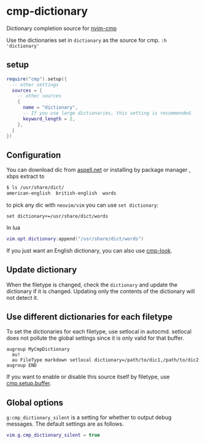 # cmp-dictionary

Dictionary completion source for [nvim-cmp](https://github.com/hrsh7th/nvim-cmp)  

Use the dictionaries set in `dictionary` as the source for cmp.
`:h 'dictionary'`

## setup

```lua
require("cmp").setup({
  -- other settings
  sources = {
    -- other sources
    {
      name = "dictionary",
      -- If you use large dictionaries, this setting is recommended.
      keyword_length = 2,
    },
  }
})
```

## Configuration

You can download dic from [aspell.net](https://ftp.gnu.org/gnu/aspell/dict/0index.html) or installing by package manager , xbps extract to

```bash
$ ls /usr/share/dict/
american-english  british-english  words
```

to pick any dic with `neovim/vim` you can use `set dictionary`:

```vim
set dictionary+=/usr/share/dict/words
```

In lua

```lua
vim.opt.dictionary:append("/usr/share/dict/words")
```

If you just want an English dictionary, you can also use [cmp-look](https://github.com/octaltree/cmp-look).

## Update dictionary

When the filetype is changed, check the `dictionary` and update the dictionary if it is changed.
Updating only the contents of the dictionary will not detect it.

## Use different dictionaries for each filetype

To set the dictionaries for each filetype, use setlocal in autocmd.
setlocal does not pollute the global settings since it is only valid for that buffer.

```vim
augroup MyCmpDictionary
  au!
  au FileType markdown setlocal dictionary=/path/to/dic1,/path/to/dic2
augroup END
```

If you want to enable or disable this source itself by filetype, use [cmp.setup.buffer](https://github.com/hrsh7th/nvim-cmp#sources-type-tablecmpsourceconfig).

## Global options

`g:cmp_dictionary_silent` is a setting for whether to output debug messages.
The default settings are as follows.

```lua
vim.g.cmp_dictionary_silent = true
```
